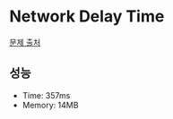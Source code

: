 # Network Delay Time

[문제 출처](https://leetcode.com/problems/network-delay-time)

## 성능

- Time: 357ms
- Memory: 14MB